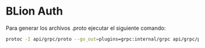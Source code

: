 # BLion Auth

Para generar los archivos .proto ejecutar el siguiente comando:
````bash
protoc -I api/grpc/proto --go_out=plugins=grpc:internal/grpc api/grpc/proto/*.proto
````
